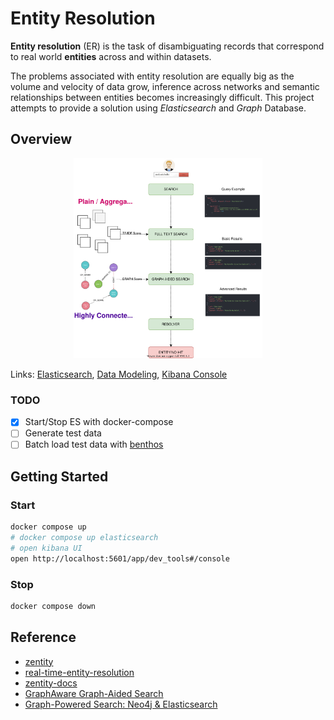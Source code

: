 # Entity Resolution

**Entity resolution** (ER) is the task of disambiguating records that correspond to real world **entities** across and within datasets.

The problems associated with entity resolution are equally big as the volume and velocity of data grow, inference across networks and semantic relationships between entities becomes increasingly difficult. This project attempts to provide a solution using *Elasticsearch* and *Graph* Database.

## Overview

<p align="center">
  <img src="docs/images/er.drawio.svg" width="60%">
</p>

<!-- ![overview](https://s3-eu-west-1.amazonaws.com/graphaware/assets/graphAidedSearchIntro2.png) -->
<!-- 
![My Diagram](docs/images/schema.drawio.svg) -->

Links: [Elasticsearch](docs/elasticsearch.md), [Data Modeling](docs/modeling.md), [Kibana Console](/docs/console.md)

### TODO

- [x] Start/Stop ES with docker-compose
- [ ] Generate test data
- [ ] Batch load test data with [benthos](https://www.benthos.dev/)

## Getting Started

### Start

```bash
docker compose up
# docker compose up elasticsearch
# open kibana UI
open http://localhost:5601/app/dev_tools#/console
```

### Stop

```bash
docker compose down
```

## Reference

- [zentity](https://zentity.io/)
- [real-time-entity-resolution](https://www.slideshare.net/o19s/real-time-entity-resolution-with-elasticsearch-haystack-2018)
- [zentity-docs](https://zentity.io/docs/basic-usage/)
- [GraphAware Graph-Aided Search](https://github.com/graphaware/graph-aided-search)
- [Graph-Powered Search: Neo4j & Elasticsearch](https://graphaware.com/assets/graphpoweredsearch-neo4j-elasticsearch.pdf)
